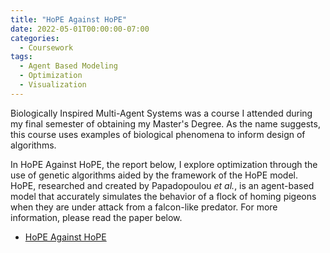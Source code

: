 ```yaml
---
title: "HoPE Against HoPE"
date: 2022-05-01T00:00:00-07:00
categories:
  - Coursework
tags:
  - Agent Based Modeling
  - Optimization
  - Visualization
---
```


Biologically Inspired Multi-Agent Systems was a course I attended during my final semester of obtaining my Master's Degree. As the name suggests, this course uses examples of biological phenomena to inform design of algorithms.
<!-- ![visualization of the results of the simulation in HoPE Against HoPE](https://jacob-haimes.github.io/assets/images/HoPE-Against-HoPE-Generations.png) -->

In HoPE Against HoPE, the report below, I explore optimization through the use of genetic algorithms aided by the framework of the HoPE model. HoPE, researched and created by Papadopoulou *et al.*, is an agent-based model that accurately simulates the behavior of a flock of homing pigeons when they are under attack from a falcon-like predator. For more information, please read the paper below. 
- <a href="https://jacob-haimes.github.io/PDFs/JacobHaimes_HoPE-Against-HoPE.pdf" target="_blank" rel="noreferrer noopener">HoPE Against HoPE</a>
